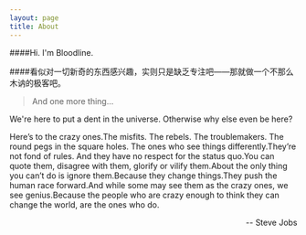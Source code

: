 ```yaml
---
layout: page
title: About
---
```



####Hi. I'm Bloodline.  

####看似对一切新奇的东西感兴趣，实则只是缺乏专注吧——那就做一个不那么木讷的极客吧。 

  


<blockquote>
    And one more thing...
</blockquote>

<p>
We're here to put a dent in the universe. Otherwise why else even be here?
</p>

<p>
Here’s to the crazy ones.The misfits. The rebels. The troublemakers. The round pegs in the square holes. The ones who see things differently.They’re not fond of rules. And they have no respect for the status quo.You can quote them, disagree with them, glorify or vilify them.About the only thing you can’t do is ignore them.Because they change things.They push the human race forward.And while some may see them as the crazy ones, we see genius.Because the people who are crazy enough to think they can change the world, are the ones who do.
</p>

<p style="text-align:right;">
-- Steve Jobs
</p>

<p class="social-icons">
  <a href="https://github.com/lettleprince"><i class="fa fa-github fa-2x"></i></a>
  <a href="https://plus.google.com/107331746441808864691?rel=author"><i class="fa fa-plus fa-2x"></i></a>
  <a href="https://twitter.com/ibl00dline"><i class="fa fa-twitter fa-2x"></i></a>
  <a href="https://www.facebook.com/ibloodline"><i class="fa fa-facebook fa-2x"></i></a>
  <a href="http://stackoverflow.com/users/4172900/tony-han"><i class="fa fa-stack-overflow fa-2x"></i></a>
  <a href="https://bitbucket.org/lettleprince"><i class="fa fa-bitbucket fa-2x"></i></a>
  <!-- <a href="https://instagram.com/lettleprince/"><i class="fa fa-instagram fa-2x"></i></a> -->
</p>
